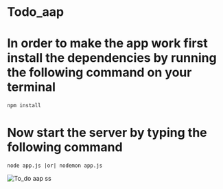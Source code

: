# Todo_aap

# In order to make the app work first install the dependencies by running the following command on your terminal

```
npm install
```

# Now start the server by typing the following command

```
node app.js |or| nodemon app.js
```
![To_do aap ss](https://github.com/Ashu993586/Todo_app/assets/128889803/75bc31e5-1f85-414f-96ae-eb606eabb31b)
